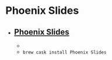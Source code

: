 # Phoenix Slides
- [Phoenix Slides](https://blyt.net/phxslides/)
  - 
  - 
  - `brew cask install Phoenix Slides`
